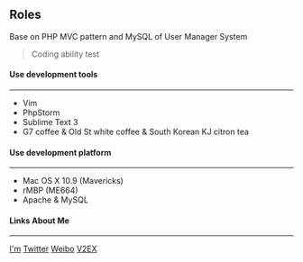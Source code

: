 ## Roles

Base on PHP MVC pattern and MySQL of User Manager System

> Coding ability test

#### Use development tools
***
* Vim
* PhpStorm
* Sublime Text 3
* G7 coffee & Old St white coffee & South Korean KJ citron tea

#### Use development platform
***
* Mac OS X 10.9 (Mavericks)
* rMBP (ME664)
* Apache & MySQL

#### Links About Me
***
[I'm](http://XHs.Me "About Me")
[Twitter](https://twitter.com/XHs "twitter")
[Weibo](http://weibo.com/xi4oh4o "Weibo")
[V2EX](http://www.v2ex.com/member/xi4oh4o?r=xi4oh4o "V2EX")